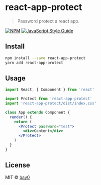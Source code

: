# react-app-protect

> Password protect a react app.

[![NPM](https://img.shields.io/npm/v/react-app-protect.svg)](https://www.npmjs.com/package/react-app-protect) [![JavaScript Style Guide](https://img.shields.io/badge/code_style-standard-brightgreen.svg)](https://standardjs.com)

## Install

```bash
npm install --save react-app-protect
yarn add react-app-protect
```

## Usage

```jsx
import React, { Component } from 'react'

import Protect from 'react-app-protect'
import 'react-app-protect/dist/index.css'

class App extends Component {
  render() {
    return (
      <Protect password="test">
        <div>Content</div>
      </Protect>
    )
  }
}
```

## License

MIT © [bay0](https://github.com/bay0)
